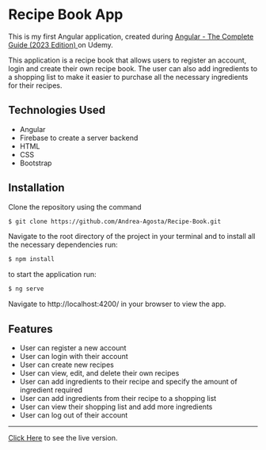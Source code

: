 # Recipe Book App
This is my first Angular application, created during [
Angular - The Complete Guide (2023 Edition)
](https://www.udemy.com/course/the-complete-guide-to-angular-2/) on Udemy.

This application is a recipe book that allows users to register an account, login and create their own recipe book. The user can also add ingredients to a shopping list to make it easier to purchase all the necessary ingredients for their recipes.

## Technologies Used
- Angular
- Firebase to create a server backend
- HTML
- CSS
- Bootstrap

## Installation
Clone the repository using the command 
```bash
$ git clone https://github.com/Andrea-Agosta/Recipe-Book.git
```

Navigate to the root directory of the project in your terminal and to install all the necessary dependencies run:
```bash
$ npm install
```
to start the application run:
```bash
$ ng serve
```
Navigate to http://localhost:4200/ in your browser to view the app.

## Features
- User can register a new account
- User can login with their account
- User can create new recipes
- User can view, edit, and delete their own recipes
- User can add ingredients to their recipe and specify the amount of ingredient required
- User can add ingredients from their recipe to a shopping list
- User can view their shopping list and add more ingredients
- User can log out of their account

---
[Click Here](https://ng-course-recipe-book-d7f4c.web.app/auth) to see the live version.
